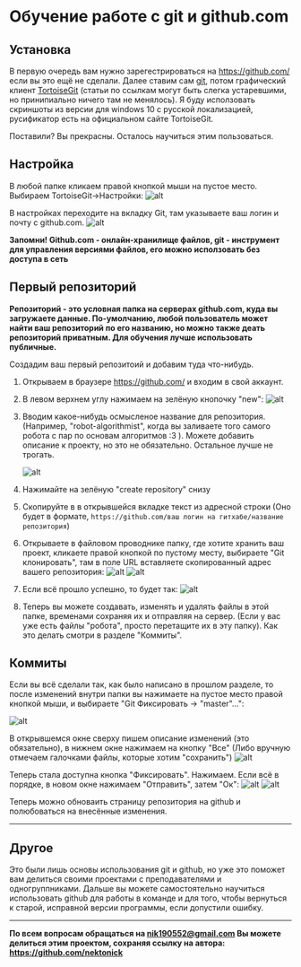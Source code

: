 # Обучение работе с git и github.com
## Установка
В первую очередь вам нужно зарегестрироваться на https://github.com/ если вы это ещё не сделали.
Далее ставим сам [git](https://devpractice.ru/git-for-beginners-part-2-install-git/), потом графический клиент [TortoiseGit](http://pr0git.blogspot.com/2015/03/git-tortoisegit.html) (статьи по ссылкам могут быть слегка устаревшими, но принипиально ничего там не менялось). Я буду исползовать скриншоты из версии для windows 10 с русской локализацией, русификатор есть на официальном сайте TortoiseGit.

Поставили? Вы прекрасны. Осталось научиться этим пользоваться. 


## Настройка
В любой папке кликаем правой кнопкой мыши на пустое место. Выбираем TortoiseGit->Настройки:
![alt](src/settings1.jpg)

В настройках переходите на вкладку Git, там указываете ваш логин и почту с github.com.
![alt](src/settings2.jpg)

<b>Запомни! Github.com - онлайн-хранилище файлов, git - инструмент для управления версиями файлов, его можно исползовать без доступа в сеть</b>

## Первый репозиторий
<b>Репозиторий - это условная папка на серверах github.com, куда вы загружаете данные. По-умолчанию, любой пользователь может найти ваш репозиторий по его названию, но можно также деать репозиторий приватным. Для обучения лучше использовать публичные. </b>

Создадим ваш первый репозитоий и добавим туда что-нибудь.
1) Открываем в браузере https://github.com/ и входим в свой аккаунт.
2) В левом верхнем углу нажимаем на зелёную кнопочку "new": ![alt](src/settings3.jpg)
3) Вводим какое-нибудь осмысленое название для репозитория. (Например, "robot-algorithmist", когда вы заливаете того самого робота с пар по основам алгоритмов :3 ). Можете добавить описание к проекту, но это не обязательно. Остальное лучше не трогать. 
        
    ![alt](src/settings4.jpg)
4) Нажимайте на зелёную "create repository" снизу
5) Скопируйте в в открывшейся вкладке текст из адресной строки (Оно будет в формате, `https://github.com/ваш логин на гитхабе/название репозитория`)
6) Открываете в файловом проводнике папку, где хотите хранить ваш проект, кликаете правой кнопкой по пустому месту, выбираете "Git клонировать", там в поле URL вставляете скопированный адрес вашего репозитория: 
    ![alt](src/settings5.jpg) 
    ![alt](src/settings6.jpg)
7) Если всё прошло успешно, то будет так: ![alt](src/settings7.jpg)
8) Теперь вы можете создавать, изменять и удалять файлы в этой папке, временами сохраняя их и отправляя на сервер. (Если у вас уже есть файлы "робота", просто перетащите их в эту папку). Как это делать смотри в разделе "Коммиты".

## Коммиты
Если вы всё сделали так, как было написано в прошлом разделе, то после изменений внутри папки вы нажимаете на пустое место правой кнопкой мыши, и выбираете "Git Фиксировать -> "master"...": 

![alt](src/settings8.jpg)

В открывшемся окне сверху пишем описание изменений (это обязательно), в нижнем окне нажимаем на кнопку "Все" (Либо вручную отмечаем галочками файлы, которые хотим "сохранить") ![alt](src/settings9.jpg)

Теперь стала доступна кнопка "Фиксировать". Нажимаем. 
Если всё в порядке, в новом окне нажимаем "Отправить", затем "Ок":  ![alt](src/settings10.jpg) ![alt](src/settings11.jpg)

Теперь можно обноваить страницу репозитория на github и полюбоваться на внесённые изменения.

---
## Другое
Это были лишь основы использования git и github, но уже это поможет вам делиться своими проектами с преподавателями и одногруппниками. Дальше вы можете самостоятельно научиться использовать github для работы в команде и для того, чтобы вернуться к старой, исправной версии программы, если допустили ошибку.

---
<b> По всем вопросам обращаться на nik190552@gmail.com
Вы можете делиться этим проектом, сохраняя ссылку на автора: https://github.com/nektonick</b>